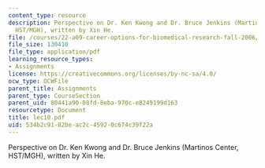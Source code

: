 ```yaml
---
content_type: resource
description: Perspective on Dr. Ken Kwong and Dr. Bruce Jenkins (Martinos Center,
  HST/MGH), written by Xin He.
file: /courses/22-a09-career-options-for-biomedical-research-fall-2006/534b2c9182beac2c45920c674c39f22a_lec10.pdf
file_size: 130410
file_type: application/pdf
learning_resource_types:
- Assignments
license: https://creativecommons.org/licenses/by-nc-sa/4.0/
ocw_type: OCWFile
parent_title: Assignments
parent_type: CourseSection
parent_uid: 80441a90-08fd-8eba-970c-e8249199d163
resourcetype: Document
title: lec10.pdf
uid: 534b2c91-82be-ac2c-4592-0c674c39f22a
---
```

Perspective on Dr. Ken Kwong and Dr. Bruce Jenkins (Martinos Center, HST/MGH), written by Xin He.